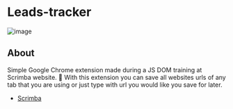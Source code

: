 # Leads-tracker
![image](https://user-images.githubusercontent.com/82476805/183395607-537f6a43-2b03-4af9-a8da-6b793b807a72.png)



## About 

 Simple Google Chrome extension made during a JS DOM training at Scrimba website. 🚀
 With this extension you can save all websites urls of any tab that you are using or just type with url you would like you save for later.

- [Scrimba](https://scrimba.com/)

